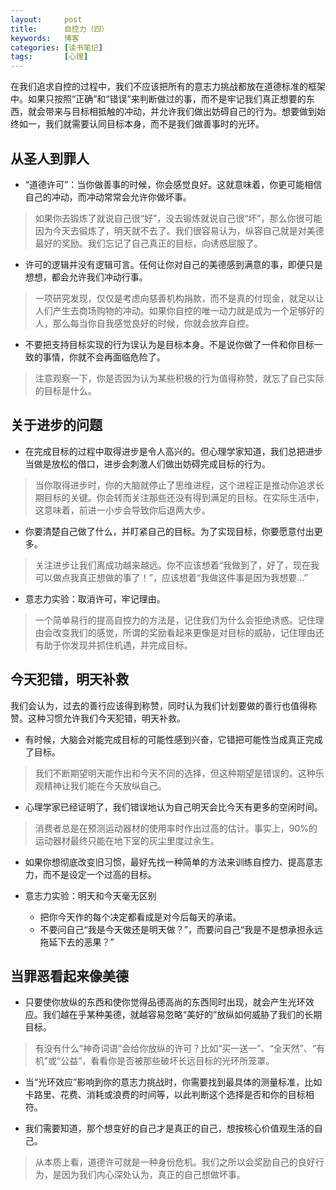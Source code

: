 ```yaml
---
layout:     post
title:      自控力（四）
keywords:   博客
categories: [读书笔记]
tags:	    [心理]
---
```

在我们追求自控的过程中，我们不应该把所有的意志力挑战都放在道德标准的框架中。如果只按照“正确”和“错误”来判断做过的事，而不是牢记我们真正想要的东西，就会带来与目标相抵触的冲动，并允许我们做出妨碍自己的行为。想要做到始终如一，我们就需要认同目标本身，而不是我们做善事时的光环。

## 从圣人到罪人

* “道德许可”：当你做善事的时候，你会感觉良好。这就意味着，你更可能相信自己的冲动，而冲动常常会允许你做坏事。
 > 如果你去锻炼了就说自己很“好”，没去锻炼就说自己很“坏”，那么你很可能因为今天去锻炼了，明天就不去了。我们很容易认为，纵容自己就是对美德最好的奖励。我们忘记了自己真正的目标，向诱惑屈服了。

* 许可的逻辑并没有逻辑可言。任何让你对自己的美德感到满意的事，即便只是想想，都会允许我们冲动行事。
 > 一项研究发现，仅仅是考虑向慈善机构捐款，而不是真的付现金，就足以让人们产生去商场购物的冲动。如果你自控的唯一动力就是成为一个足够好的人，那么每当你自我感觉良好的时候，你就会放弃自控。

* 不要把支持目标实现的行为误认为是目标本身。不是说你做了一件和你目标一致的事情，你就不会再面临危险了。
 > 注意观察一下，你是否因为认为某些积极的行为值得称赞，就忘了自己实际的目标是什么。

## 关于进步的问题

* 在完成目标的过程中取得进步是令人高兴的。但心理学家知道，我们总把进步当做是放松的借口，进步会刺激人们做出妨碍完成目标的行为。
 > 当你取得进步时，你的大脑就停止了思维进程，这个进程正是推动你追求长期目标的关键。你会转而关注那些还没有得到满足的目标。在实际生活中，这意味着，前进一小步会导致你后退两大步。

* 你要清楚自己做了什么，并盯紧自己的目标。为了实现目标，你要愿意付出更多。
 > 关注进步让我们离成功越来越远。你不应该想着“我做到了，好了，现在我可以做点我真正想做的事了！”，应该想着“我做这件事是因为我想要...”

* 意志力实验：取消许可，牢记理由。
 > 一个简单易行的提高自控力的方法是，记住我们为什么会拒绝诱惑。记住理由会改变我们的感觉，所谓的奖励看起来更像是对目标的威胁，记住理由还有助于你发现并抓住机遇，并完成目标。

## 今天犯错，明天补救

我们会认为，过去的善行应该得到称赞，同时认为我们计划要做的善行也值得称赞。这种习惯允许我们今天犯错，明天补救。

* 有时候，大脑会对能完成目标的可能性感到兴奋，它错把可能性当成真正完成了目标。
 > 我们不断期望明天能作出和今天不同的选择，但这种期望是错误的。这种乐观精神让我们能在今天放纵自己。

* 心理学家已经证明了，我们错误地认为自己明天会比今天有更多的空闲时间。
 > 消费者总是在预测运动器材的使用率时作出过高的估计。事实上，90%的运动器材最终只能在地下室的灰尘里度过余生。


* 如果你想彻底改变旧习惯，最好先找一种简单的方法来训练自控力、提高意志力，而不是设定一个过高的目标。

* 意志力实验：明天和今天毫无区别

   + 把你今天作的每个决定都看成是对今后每天的承诺。
   + 不要问自己“我是今天做还是明天做？”，而要问自己“我是不是想承担永远拖延下去的恶果？”

## 当罪恶看起来像美德

* 只要使你放纵的东西和使你觉得品德高尚的东西同时出现，就会产生光环效应。我们越在乎某种美德，就越容易忽略“美好的”放纵如何威胁了我们的长期目标。
 > 有没有什么“神奇词语”会给你放纵的许可？比如“买一送一”、“全天然”、“有机”或“公益”，看看你是否被那些破坏长远目标的光环所笼罩。

* 当“光环效应”影响到你的意志力挑战时，你需要找到最具体的测量标准，比如卡路里、花费、消耗或浪费的时间等，以此判断这个选择是否和你的目标相符。

* 我们需要知道，那个想变好的自己才是真正的自己，想按核心价值观生活的自己。
 > 从本质上看，道德许可就是一种身份危机。我们之所以会奖励自己的良好行为，是因为我们内心深处认为，真正的自己想做坏事。
